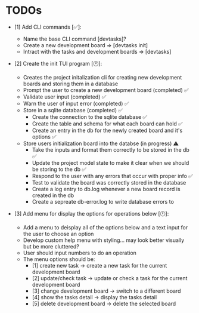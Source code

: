 # TODOs
- [1] Add CLI commands [✅]:
    * Name the base CLI command [devtasks]?
    - Create a new development board => [devtasks init]
    - Intract with the tasks and development boards => [devtasks]

- [2] Create the init TUI program [🕐]:
    * Creates the project initalization cli for creating new development boards and storing them in a database
    - Prompt the user to create a new development board (completed) ✅
    - Validate user input (completed) ✅
    - Warn the user of input error (completed) ✅
    - Store in a sqlite database (completed) ✅
        * Create the connection to the sqlite database ✅
        * Create the table and schema for what each board can hold ✅
        * Create an entry in the db for the newly created board and it's options ✅
    - Store users initialization board into the databse (in progress) ⚠️
        * Take the inputs and format them correctly to be stored in the db ✅
        * Update the project model state to make it clear when we should be storing to the db ✅
        * Respond to the user with any errors that occur with proper info ✅
        * Test to validate the board was correctly stored in the database
        * Create a log entry to db.log whenever a new board record is created in the db
        * Create a sepreate db-error.log to write database errors to

- [3] Add menu for display the options for operations below [🕐]:
    * Add a menu to deisplay all of the options below and a text input for the user to choose an option
    - Develop custom help menu with styling... may look better visually but be more cluttered?
    - User should input numbers to do an operation
    - The menu options should be:
        * [1] create new task -> create a new task for the current development board
        * [2] update/check task -> update or check a task for the current development board
        * [3] change development board -> switch to a different board
        * [4] show the tasks detail -> display the tasks detail
        * [5] delete development board -> delete the selected board
